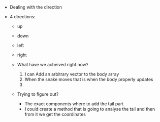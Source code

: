 - Dealing with the direction

- 4 directions:
    - up 
    - down 
    - left 
    - right



    - What have we acheived right now? 
        1. I can Add an arbitrary vector to the body array 
        2. When the snake moves that is when the body properly updates
        3. 


    - Trying to figure out?
        - The exact components where to add the tail part 
        - I could create a method that is going to analyse the tail and then from it we get the coordinates




